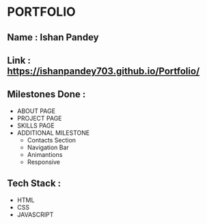 # PORTFOLIO

## Name : Ishan Pandey

## Link : https://ishanpandey703.github.io/Portfolio/

## Milestones Done :

- ABOUT PAGE
- PROJECT PAGE
- SKILLS PAGE
- ADDITIONAL MILESTONE
  - Contacts Section
  - Navigation Bar
  - Animantions
  - Responsive

## Tech Stack :

- HTML
- CSS
- JAVASCRIPT
